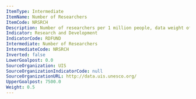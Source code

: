 ```yaml
---
ItemType: Intermediate
ItemName: Number of Researchers
ItemCode: NRSRCH
Description: Number of researchers per 1 million people, data weight of 50%.
Indicator: Research and Development
IndicatorCode: RDFUND
Intermediate: Number of Researchers
IntermediateCode: NRSRCH
Inverted: false
LowerGoalpost: 0.0
SourceOrganization: UIS
SourceOrganizationIndicatorCode: null
SourceOrganizationURL: http://data.uis.unesco.org/
UpperGoalpost: 7500.0
Weight: 0.5
---
```


